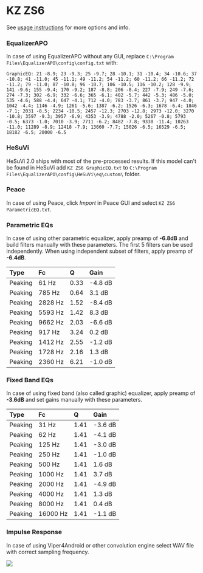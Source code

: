 # KZ ZS6
See [usage instructions](https://github.com/jaakkopasanen/AutoEq#usage) for more options and info.

### EqualizerAPO
In case of using EqualizerAPO without any GUI, replace `C:\Program Files\EqualizerAPO\config\config.txt`
with:
```
GraphicEQ: 21 -8.9; 23 -9.3; 25 -9.7; 28 -10.1; 31 -10.4; 34 -10.6; 37 -10.8; 41 -11.0; 45 -11.1; 49 -11.2; 54 -11.2; 60 -11.2; 66 -11.2; 72 -11.2; 79 -11.0; 87 -10.8; 96 -10.7; 106 -10.5; 116 -10.2; 128 -9.9; 141 -9.6; 155 -9.4; 170 -9.2; 187 -8.8; 206 -8.4; 227 -7.9; 249 -7.6; 274 -7.3; 302 -6.9; 332 -6.6; 365 -6.1; 402 -5.7; 442 -5.3; 486 -5.0; 535 -4.6; 588 -4.4; 647 -4.1; 712 -4.0; 783 -3.7; 861 -3.7; 947 -4.0; 1042 -4.4; 1146 -4.9; 1261 -5.6; 1387 -6.2; 1526 -6.3; 1678 -6.4; 1846 -7.1; 2031 -8.5; 2234 -10.5; 2457 -12.3; 2703 -12.8; 2973 -12.0; 3270 -10.8; 3597 -9.3; 3957 -6.9; 4353 -3.9; 4788 -2.0; 5267 -0.8; 5793 -0.5; 6373 -1.0; 7010 -3.9; 7711 -6.2; 8482 -7.8; 9330 -11.4; 10263 -11.0; 11289 -8.9; 12418 -7.9; 13660 -7.7; 15026 -6.5; 16529 -6.5; 18182 -6.5; 20000 -6.5
```

### HeSuVi
HeSuVi 2.0 ships with most of the pre-processed results. If this model can't be found in HeSuVi add
`KZ ZS6 GraphicEQ.txt` to `C:\Program Files\EqualizerAPO\config\HeSuVi\eq\custom\` folder.

### Peace
In case of using Peace, click *Import* in Peace GUI and select `KZ ZS6 ParametricEQ.txt`.

### Parametric EQs
In case of using other parametric equalizer, apply preamp of **-6.8dB** and build filters manually
with these parameters. The first 5 filters can be used independently.
When using independent subset of filters, apply preamp of **-6.4dB**.

| Type    | Fc      |    Q | Gain    |
|:--------|:--------|:-----|:--------|
| Peaking | 61 Hz   | 0.33 | -4.8 dB |
| Peaking | 785 Hz  | 0.64 | 3.1 dB  |
| Peaking | 2828 Hz | 1.52 | -8.4 dB |
| Peaking | 5593 Hz | 1.42 | 8.3 dB  |
| Peaking | 9662 Hz | 2.03 | -6.6 dB |
| Peaking | 917 Hz  | 3.24 | 0.2 dB  |
| Peaking | 1412 Hz | 2.55 | -1.2 dB |
| Peaking | 1728 Hz | 2.16 | 1.3 dB  |
| Peaking | 2360 Hz | 6.21 | -1.0 dB |

### Fixed Band EQs
In case of using fixed band (also called graphic) equalizer, apply preamp of **-3.6dB** and set
gains manually with these parameters.

| Type    | Fc       |    Q | Gain    |
|:--------|:---------|:-----|:--------|
| Peaking | 31 Hz    | 1.41 | -3.6 dB |
| Peaking | 62 Hz    | 1.41 | -4.1 dB |
| Peaking | 125 Hz   | 1.41 | -3.0 dB |
| Peaking | 250 Hz   | 1.41 | -1.0 dB |
| Peaking | 500 Hz   | 1.41 | 1.6 dB  |
| Peaking | 1000 Hz  | 1.41 | 3.7 dB  |
| Peaking | 2000 Hz  | 1.41 | -4.9 dB |
| Peaking | 4000 Hz  | 1.41 | 1.3 dB  |
| Peaking | 8000 Hz  | 1.41 | 0.4 dB  |
| Peaking | 16000 Hz | 1.41 | -1.1 dB |

### Impulse Response
In case of using Viper4Android or other convolution engine select WAV file with correct sampling frequency.

![](https://raw.githubusercontent.com/jaakkopasanen/AutoEq/master/results/referenceaudioanalyzer/zero/KZ%20ZS6/KZ%20ZS6.png)